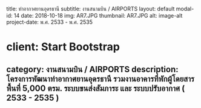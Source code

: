 ---
---
title: ท่าอากาศยานอุดรธานี
subtitle: งานสนามบิน / AIRPORTS
layout: default
modal-id: 14
date: 2018-10-18
img: AR7.JPG
thumbnail: AR7.JPG
alt: image-alt
project-date: พ.ศ. 2533 - พ.ศ. 2535
# client: Start Bootstrap
category: งานสนามบิน / AIRPORTS
description: โครงการพัฒนาท่าอากาศยานอุดรธานี รวมงานอาคารที่พักผู้โดยสารพื้นที่  5,000 ตรม. ระบบขนส่งสัมภาระ และ ระบบปรับอากาศ  ( 2533 - 2535 )
---